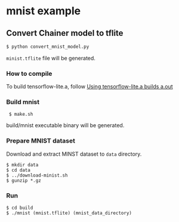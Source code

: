 # mnist example

## Convert Chainer model to tflite

```python
$ python convert_mnist_model.py
```

`minist.tflite` file will be generated.

### How to compile

To build tensorflow-lite.a, follow [Using tensorflow-lite.a builds a.out](https://github.com/k5iogura/tensorflowlite-samples/blob/master/CNN_NumberDetector/05_TensorflowLite_CPP/README.md)  

### Build mnist 

```
 $ make.sh
```

build/mnist executable binary will be generated.  

### Prepare MNIST dataset

Download and extract MINST dataset to `data` directory.

```
$ mkdir data
$ cd data
$ ../download-minist.sh
$ gunzip *.gz
```

### Run

```
$ cd build
$ ./mnist (mnist.tflite) (mnist_data_directory)
```
